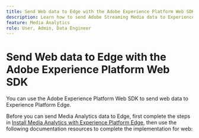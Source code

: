 ```yaml
---
title: Send Web data to Edge with the Adobe Experience Platform Web SDK
description: Learn how to send Adobe Streaming Media data to Experience Platform Edge with the Adobe Experience Platform Web SDK.
feature: Media Analytics
role: User, Admin, Data Engineer
---
```

# Send Web data to Edge with the Adobe Experience Platform Web SDK

You can use the Adobe Experience Platform Web SDK to send web data to Experience Platform Edge.

Before you can send Media Analytics data to Edge, first complete the steps in [Install Media Analytics with Experience Platform Edge](/help/implementation/edge/implementation-edge.md), then use the following documentation resources to complete the implementation for web:

